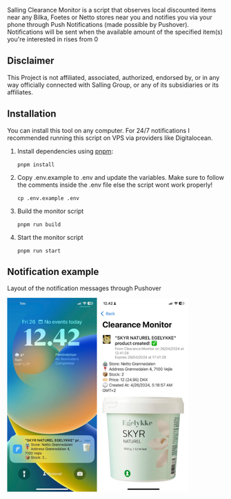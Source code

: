 Salling Clearance Monitor is a script that observes local discounted items near any Bilka, Foetes or Netto stores near you and notifies you via your phone through Push Notifications (made possible by Pushover). Notifications will be sent when the available amount of the specified item(s) you're interested in rises from 0

## Disclaimer

This Project is not affiliated, associated, authorized, endorsed by, or in any way officially connected with Salling Group, or any of its subsidiaries or its affiliates.

## Installation

You can install this tool on any computer. For 24/7 notifications I recommended running this script on  VPS via providers like Digitalocean.

1. Install dependencies using [pnpm](https://pnpm.io/installation):
   ```
   pnpm install
   ```
2. Copy .env.example to .env and update the variables. Make sure to follow the comments inside the .env file else the script wont work properly!
   ```
   cp .env.example .env
   ```
3. Build the monitor script
   ```
   pnpm run build
   ```
4. Start the monitor script
   ```
   pnpm run start
   ```

## Notification example

Layout of the notification messages through Pushover

<img src="assets/notification_lockscreen.png" alt="Notification on lockscreen" height="450px">
<img src="assets/notification_pushover.jpg" alt="Notification on the pushover app" height="450px">

